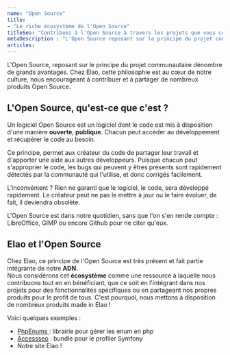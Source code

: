 ```yaml
---
name: "Open Source"
title:
- "Le riche écosystème de l'Open Source"
titleSeo: "Contribuez à l'Open Source à travers les projets que vous confiez à Elao"
metaDescription : "L'Open Source reposant sur le principe du projet communautaire, évolue dans un écosystème riche et impactant. Découvrez notre contribution chez Elao. "
articles:
---
```


L'Open Source, reposant sur le principe du projet communautaire dénombre de grands avantages. Chez Elao, cette philosophie est au cœur de notre culture, nous encourageant à contribuer et à partager de nombreux produits Open Source.

## L'Open Source, qu'est-ce que c'est ?

Un logiciel Open Source est un logiciel dont le code est mis à disposition d'une manière **ouverte**, **publique**. Chacun peut accéder au développement et récupérer le code au besoin.

Ce principe, permet aux créateur du code de partager leur travail et d'apporter une aide aux autres développeurs. Puisque chacun peut s'approprier le code, les bugs qui peuvent y êtres présents sont rapidement détectés par la communauté qui l'utilise, et donc corrigés facilement.

L'inconvénient ? Rien ne garanti que le logiciel, le code, sera développé rapidement. Le créateur peut ne pas le mettre à jour ou le faire évoluer, de fait, il deviendra obsolète.

L'Open Source est dans notre quotidien, sans que l'on s'en rende compte : LibreOffice, GIMP ou encore Github pour ne citer qu'eux.

## Elao et l'Open Source

Chez Elao, ce principe de l'Open Source est très présent et fait partie intégrante de notre **ADN**.  
Nous considérons cet **écosystème** comme une ressource à laquelle nous contribuons tout en en bénéficiant, que ce soit en l'intégrant dans nos projets pour des fonctionnalités spécifiques ou en partageant nos propres produits pour le profit de tous. 
C'est pourquoi, nous mettons à disposition de nombreux produits made in Elao ! 

Voici quelques exemples : 
- [PhpEnums ](https://github.com/Elao/PhpEnums) : librairie pour gérer les enum en php
- [Accessseo](https://github.com/Elao/accesseo) : bundle pour le profiler Symfony
- Notre site Elao !